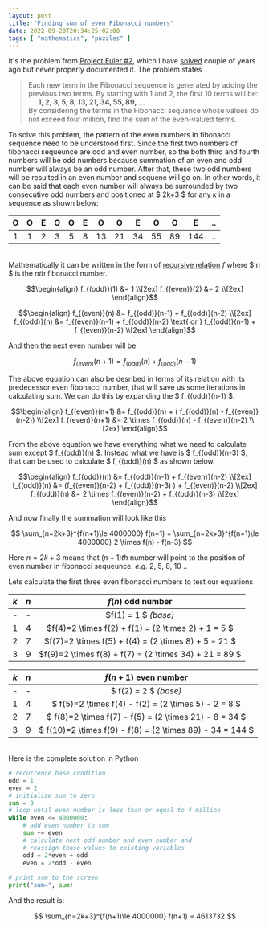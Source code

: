 ```yaml
---
layout: post
title: "Finding sum of even Fibonacci numbers" 
date: 2022-09-20T20:34:25+02:00
tags: [ "mathematics", "puzzles" ]
---
```


It's the problem from [Project Euler #2](https://projecteuler.net/problem=2), which I have [solved](https://github.com/furqantariq/Project-Euler/tree/master/p2) couple of years ago but never properly documented it. 
The problem states 
>Each new term in the Fibonacci sequence is generated by adding the previous two terms. By starting with 1 and 2, the first 10 terms will be:        
>&nbsp;&nbsp;&nbsp;&nbsp; **1, 2, 3, 5, 8, 13, 21, 34, 55, 89, ...**    
>By considering the terms in the Fibonacci sequence whose values do not exceed four million, find the sum of the even-valued terms.


To solve this problem, the pattern of the even numbers in fibonacci sequence need to be understood first. Since the first two numbers of fibonacci sequeunce are odd and even number, so the both third and fourth numbers will be odd numbers because summation of an even and odd number will always be an odd number. After that, these two odd numbers will be resulted in an even number and sequene will go on. In other words, it can be said that each even number will always be surrounded by two consecutive odd numbers and positioned at $ 2k+3 $ for any $k$ in a sequence as shown below:     

| O | O | E | O | O | E | O | O | E | O | O | E |.. |
|:-:|:-:|:-:|:-:|:-:|:-:|:-:|:-:|:-:|:-:|:-:|:-:|:-:|
| 1 | 1 | 2 | 3 | 5 | 8 |13 |21 |34 |55 |89 |144|.. |

\
Mathematically it can be written in the form of [recursive relation](https://en.wikipedia.org/wiki/Recurrence_relation) $f$ where $ n $ is the $nth$ fibonacci number.      


$$\begin{align} 
f_{(odd)}(1) &= 1 \\[2ex]
f_{(even)}(2) &= 2 \\[2ex]
\end{align}$$

$$\begin{align} 
f_{(even)}(n) &= f_{(odd)}(n-1) + f_{(odd)}(n-2) \\[2ex]
f_{(odd)}(n) &= f_{(even)}(n-1) + f_{(odd)}(n-2) \text{ or } f_{(odd)}(n-1) + f_{(even)}(n-2) \\[2ex]
\end{align}$$


And then the next even number will be      

$$ f_{(even)}(n+1) = f_{(odd)}(n) + f_{(odd)}(n-1) $$       

The above equation can also be desribed in terms of its relation with its predecessor even fibonacci number, that will save us some iterations in calculating sum. We can do this by expanding the $ f_{(odd)}(n-1) $.

$$\begin{align}
f_{(even)}(n+1) &= f_{(odd)}(n) + ( f_{(odd)}(n) - f_{(even)}(n-2)) \\[2ex]               
f_{(even)}(n+1) &= 2 \times f_{(odd)}(n) - f_{(even)}(n-2) \\[2ex]
\end{align}$$               

From the above equation we have everything what we need to calculate sum except $ f_{(odd)}(n) $. Instead what we have is $ f_{(odd)}(n-3) $, that can be used to calculate $ f_{(odd)}(n) $ as shown below.      

$$\begin{align} 
f_{(odd)}(n) &= f_{(odd)}(n-1) + f_{(even)}(n-2) \\[2ex]
f_{(odd)}(n) &= (f_{(even)}(n-2) + f_{(odd)}(n-3) ) + f_{(even)}(n-2) \\[2ex]       
f_{(odd)}(n) &= 2 \times f_{(even)}(n-2) + f_{(odd)}(n-3) \\[2ex]
\end{align}$$


And now finally the summation will look like this  

$$ \sum_{n=2k+3}^{f(n+1)\le 4000000} f(n+1) = \sum_{n=2k+3}^{f(n+1)\le 4000000} 2 \times f(n) - f(n-3) $$       

Here $n=2k+3$ means that $(n+1)th$ number will point to the position of even number in fibonacci sequeunce. *e.g.* 2, 5, 8, 10 ..   

Lets calculate the first three even fibonacci numbers to test our equations       


| $k$ | $n$ | $f(n)$ odd number | 
|:-:|:-:|:-:|
| - | - | $f(1) = 1 $ *(base)* |
| 1 | 4 | $f(4)=2 \times f(2) + f(1) = (2 \times 2) + 1 = 5 $ |
| 2 | 7 | $f(7)=2 \times f(5) + f(4) = (2 \times 8) + 5 = 21 $ |
| 3 | 9 | $f(9)=2 \times f(8) + f(7) = (2 \times 34) + 21 = 89 $ |
               
| $k$ | $n$ | $f(n+1)$ even number |
|:-:|:-:|:-:|
| - | - | $ f(2) = 2 $ *(base)* |
| 1 | 4 | $ f(5)=2 \times f(4) - f(2) = (2 \times 5) - 2 = 8 $ |
| 2 | 7 | $ f(8)=2 \times f(7) - f(5) = (2 \times 21) - 8 = 34 $ |
| 3 | 9 | $ f(10)=2 \times f(9) - f(8) = (2 \times 89) - 34 = 144 $ |
         

\
Here is the complete solution in Python      
```python
# recurrence base condition
odd = 1
even = 2
# initialize sum to zero
sum = 0
# loop until even number is less than or equal to 4 million 
while even <= 4000000:
    # add even number to sum
    sum += even
    # calculate next odd number and even number and
    # reassign those values to existing variables
    odd = 2*even + odd
    even = 2*odd - even   
        
# print sum to the screen
print("sum=", sum)
```
And the result is:         
          
$$ \sum_{n=2k+3}^{f(n+1)\le 4000000} f(n+1) = 4613732 $$ 
